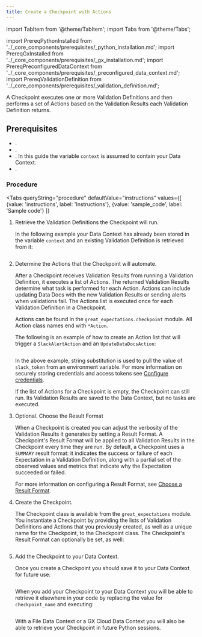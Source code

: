 ```yaml
---
title: Create a Checkpoint with Actions
---
```

import TabItem from '@theme/TabItem';
import Tabs from '@theme/Tabs';

import PrereqPythonInstalled from '../_core_components/prerequisites/_python_installation.md';
import PrereqGxInstalled from '../_core_components/prerequisites/_gx_installation.md';
import PrereqPreconfiguredDataContext from '../_core_components/prerequisites/_preconfigured_data_context.md';
import PrereqValidationDefinition from '../_core_components/prerequisites/_validation_definition.md';

A Checkpoint executes one or more Validation Definitions and then performs a set of Actions based on the Validation Results each Validation Definition returns.

<h2>Prerequisites</h2>

- <PrereqPythonInstalled/>.
- <PrereqGxInstalled/>.
- <PrereqPreconfiguredDataContext/>. In this guide the variable `context` is assumed to contain your Data Context.
- <PrereqValidationDefinition/>.

### Procedure

<Tabs 
   queryString="procedure"
   defaultValue="instructions"
   values={[
      {value: 'instructions', label: 'Instructions'},
      {value: 'sample_code', label: 'Sample code'}
   ]}
>

<TabItem value="instructions" label="Instructions">

1. Retrieve the Validation Definitions the Checkpoint will run.

   In the following example your Data Context has already been stored in the variable `context` and an existing Validation Definition is retrieved from it:

   ```python title="Python" name="docs/docusaurus/docs/core/trigger_actions_based_on_results/_examples/create_a_checkpoint_with_actions.py - create a Validation Definitions list"
   ```

2. Determine the Actions that the Checkpoint will automate.

   After a Checkpoint receives Validation Results from running a Validation Definition, it executes a list of Actions. The returned Validation Results determine what task is performed for each Action. Actions can include updating Data Docs with the new Validation Results or sending alerts when validations fail.  The Actions list is executed once for each Validation Definition in a Checkpoint.

   Actions can be found in the `great_expectations.checkpoint` module.  All Action class names end with `*Action`.

   The following is an example of how to create an Action list that will trigger a `SlackAlertAction` and an `UpdateDataDocsAction`:

   ```python title="Python" name="docs/docusaurus/docs/core/trigger_actions_based_on_results/_examples/create_a_checkpoint_with_actions.py - define an Action list"
   ```

   In the above example, string substitution is used to pull the value of `slack_token` from an environment variable.  For more information on securely storing credentials and access tokens see [Configure credentials](/core/configure_project_settings/configure_credentials/configure_credentials.md).

   If the list of Actions for a Checkpoint is empty, the Checkpoint can still run. Its Validation Results are saved to the Data Context, but no tasks are executed.

3. Optional. Choose the Result Format

   When a Checkpoint is created you can adjust the verbosity of the Validation Results it generates by setting a Result Format.  A Checkpoint's Result Format will be applied to all Validation Results in the Checkpoint every time they are run.  By default, a Checkpoint uses a `SUMMARY` result format: it indicates the success or failure of each Expectation in a Validation Definition, along with a partial set of the observed values and metrics that indicate why the Expectation succeeded or failed.

   For more information on configuring a Result Format, see [Choose a Result Format](/core/trigger_actions_based_on_results/choose_a_result_format/choose_a_result_format.md).

5. Create the Checkpoint.

   The Checkpoint class is available from the `great_expectations` module. You instantiate a Checkpoint by providing the lists of Validation Definitions and Actions that you previously created, as well as a unique name for the Checkpoint, to the Checkpoint class. The Checkpoint's Result Format can optionally be set, as well:

   ```python title="Python" name="docs/docusaurus/docs/core/trigger_actions_based_on_results/_examples/create_a_checkpoint_with_actions.py - create a Checkpoint"
   ```

6. Add the Checkpoint to your Data Context.

   Once you create a Checkpoint you should save it to your Data Context for future use: 

   ```python title="Python" name="docs/docusaurus/docs/core/trigger_actions_based_on_results/_examples/create_a_checkpoint_with_actions.py - save the Checkpoint to the Data Context"
   ```
   
   When you add your Checkpoint to your Data Context you will be able to retrieve it elsewhere in your code by replacing the value for `checkpoint_name` and executing:

   ```python title="Python" name="docs/docusaurus/docs/core/trigger_actions_based_on_results/_examples/create_a_checkpoint_with_actions.py - retrieve a Checkpoint from the Data Context"
   ```

   With a File Data Context or a GX Cloud Data Context you will also be able to retrieve your Checkpoint in future Python sessions.

</TabItem>

<TabItem value="sample_code" label="Sample code">

```python title="Python" name="docs/docusaurus/docs/core/trigger_actions_based_on_results/_examples/create_a_checkpoint_with_actions.py - full code example" 
```

</TabItem>

</Tabs>

